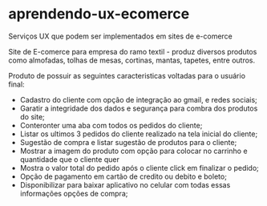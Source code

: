 # aprendendo-ux-ecomerce
Serviços UX que podem ser implementados em sites de e-comerce


Site de E-comerce para empresa do ramo textil - produz diversos produtos como almofadas, tolhas de mesas, cortinas, mantas, tapetes, entre outros. 

Produto de possuir as seguintes caracteristicas voltadas para o usuário final:

- Cadastro do cliente com opção de integração ao gmail, e redes sociais;
- Garatir a integridade dos dados e segurança para combra dos produtos do site;
- Conteronter uma aba com todos os pedidos do cliente;
- Listar os ultimos 3 pedidos do cliente realizado na tela inicial do cliente;
- Sugestão de compra e listar sugestão de produtos para o cliente; 
- Mostrar a imagem do produto com opção para colocar no carrinho e quantidade que o cliente quer
- Mostra o valor total do pedido após o cliente click em finalizar o pedido;
- Opção de pagamento em cartão de credito ou debito e boleto;
- Disponibilizar para baixar aplicativo no celular com todas essas informações opções de compra;
